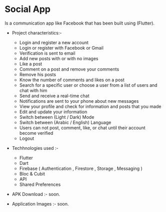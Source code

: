 <h1>Social App</h1>

Is a communication app like Facebook that has been built using (Flutter).<br>

- Project characteristics:-
  
  - Login and register a new account
  - Login or register with Facebook or Gmail
  - Verification is sent to email
  - Add new posts with or with no images
  - Like a post
  - Comment on a post and remove your comments
  - Remove his posts
  - Know the number of comments and likes on a post
  - Search for a specific user or choose a user from a list of users and chat with him
  - Send and receive a real-time chat
  - Notifications are sent to your phone about new messages
  - View your profile and check for information and posts that you made
  - Edit and update your information
  - Switch between (Light / Dark) Mode
  - Switch between (Arabic / English) Language
  - Users can not post, comment, like, or chat until their account become verified
  - Logout


- Techhnologies used :-

  - Flutter
  - Dart
  - Firebase ( Authentication , Firestore , Storage , Messaging )
  - Bloc & Cubit
  - API
  - Shared Preferences

- APK Download :- soon.

- Application Images :- soon.
